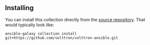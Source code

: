 

## Installing

You can install this collection directly from the [source repository](https://docs.ansible.com/ansible/devel/user_guide/collections_using.html#installing-a-collection-from-a-git-repository).
That would typically look like:

```
ansible-galaxy collection install git+https://github.com/volttron/volttron-ansible.git
```

